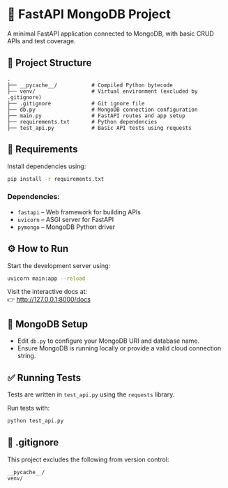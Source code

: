 # 🚀 FastAPI MongoDB Project

A minimal FastAPI application connected to MongoDB, with basic CRUD APIs and test coverage.

## 📁 Project Structure

```
.
├── __pycache__/           # Compiled Python bytecode
├── venv/                  # Virtual environment (excluded by .gitignore)
├── .gitignore             # Git ignore file
├── db.py                  # MongoDB connection configuration
├── main.py                # FastAPI routes and app setup
├── requirements.txt       # Python dependencies
├── test_api.py            # Basic API tests using requests
```

## 🧰 Requirements

Install dependencies using:

```bash
pip install -r requirements.txt
```

### Dependencies:

- `fastapi` – Web framework for building APIs
- `uvicorn` – ASGI server for FastAPI
- `pymongo` – MongoDB Python driver

## ⚙️ How to Run

Start the development server using:

```bash
uvicorn main:app --reload
```

Visit the interactive docs at:  
👉 http://127.0.0.1:8000/docs

## 🧠 MongoDB Setup

- Edit `db.py` to configure your MongoDB URI and database name.
- Ensure MongoDB is running locally or provide a valid cloud connection string.

## ✅ Running Tests

Tests are written in `test_api.py` using the `requests` library.

Run tests with:

```bash
python test_api.py
```

## 📄 .gitignore

This project excludes the following from version control:

```
__pycache__/
venv/
```
